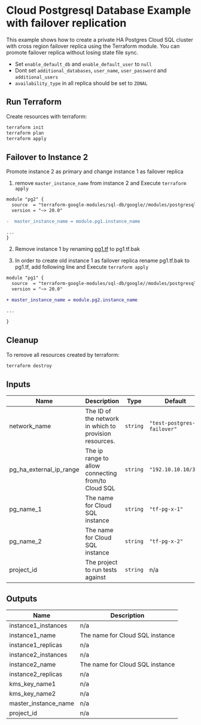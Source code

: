 # Cloud Postgresql Database Example with failover replication

This example shows how to create a private HA Postgres Cloud SQL cluster with cross region failover replica using the Terraform module. You can promote failover replica without losing state file sync.

- Set `enable_default_db` and `enable_default_user` to `null`
- Dont set `additional_databases`, `user_name`, `user_password` and `additional_users`
- `availability_type` in all replica should be set to `ZONAL`


## Run Terraform

Create resources with terraform:

```bash
terraform init
terraform plan
terraform apply
```

## Failover to Instance 2

Promote instance 2 as primary and change instance 1 as failover replica

1) remove  `master_instance_name` from instance 2 and Execute `terraform apply`

```diff
module "pg2" {
  source  = "terraform-google-modules/sql-db/google//modules/postgresql"
  version = "~> 20.0"

-  master_instance_name = module.pg1.instance_name

...
}
```

2) Remove instance 1 by renaming [pg1.tf](./pg1.tf) to pg1.tf.bak

3) In order to create old instance 1 as failover replica rename pg1.tf.bak to pg1.tf,  add following line and Execute `terraform apply`

```diff
module "pg1" {
  source  = "terraform-google-modules/sql-db/google//modules/postgresql"
  version = "~> 20.0"

+ master_instance_name = module.pg2.instance_name

...

}
```


## Cleanup

To remove all resources created by terraform:

```bash
terraform destroy
```

<!-- BEGINNING OF PRE-COMMIT-TERRAFORM DOCS HOOK -->
## Inputs

| Name | Description | Type | Default | Required |
|------|-------------|------|---------|:--------:|
| network\_name | The ID of the network in which to provision resources. | `string` | `"test-postgres-failover"` | no |
| pg\_ha\_external\_ip\_range | The ip range to allow connecting from/to Cloud SQL | `string` | `"192.10.10.10/32"` | no |
| pg\_name\_1 | The name for Cloud SQL instance | `string` | `"tf-pg-x-1"` | no |
| pg\_name\_2 | The name for Cloud SQL instance | `string` | `"tf-pg-x-2"` | no |
| project\_id | The project to run tests against | `string` | n/a | yes |

## Outputs

| Name | Description |
|------|-------------|
| instance1\_instances | n/a |
| instance1\_name | The name for Cloud SQL instance |
| instance1\_replicas | n/a |
| instance2\_instances | n/a |
| instance2\_name | The name for Cloud SQL instance |
| instance2\_replicas | n/a |
| kms\_key\_name1 | n/a |
| kms\_key\_name2 | n/a |
| master\_instance\_name | n/a |
| project\_id | n/a |

<!-- END OF PRE-COMMIT-TERRAFORM DOCS HOOK -->
